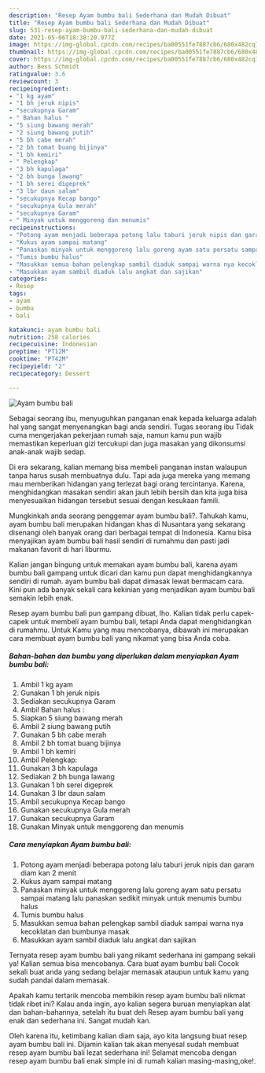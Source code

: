 ```yaml
---
description: "Resep Ayam bumbu bali Sederhana dan Mudah Dibuat"
title: "Resep Ayam bumbu bali Sederhana dan Mudah Dibuat"
slug: 531-resep-ayam-bumbu-bali-sederhana-dan-mudah-dibuat
date: 2021-05-06T18:38:20.977Z
image: https://img-global.cpcdn.com/recipes/ba00551fe7887cb6/680x482cq70/ayam-bumbu-bali-foto-resep-utama.jpg
thumbnail: https://img-global.cpcdn.com/recipes/ba00551fe7887cb6/680x482cq70/ayam-bumbu-bali-foto-resep-utama.jpg
cover: https://img-global.cpcdn.com/recipes/ba00551fe7887cb6/680x482cq70/ayam-bumbu-bali-foto-resep-utama.jpg
author: Bess Schmidt
ratingvalue: 3.6
reviewcount: 3
recipeingredient:
- "1 kg ayam"
- "1 bh jeruk nipis"
- "secukupnya Garam"
- " Bahan halus "
- "5 siung bawang merah"
- "2 siung bawang putih"
- "5 bh cabe merah"
- "2 bh tomat buang bijinya"
- "1 bh kemiri"
- " Pelengkap"
- "3 bh kapulaga"
- "2 bh bunga lawang"
- "1 bh serei digeprek"
- "3 lbr daun salam"
- "secukupnya Kecap bango"
- "secukupnya Gula merah"
- "secukupnya Garam"
- " Minyak untuk menggoreng dan menumis"
recipeinstructions:
- "Potong ayam menjadi beberapa potong lalu taburi jeruk nipis dan garam diam kan 2 menit"
- "Kukus ayam sampai matang"
- "Panaskan minyak untuk menggoreng lalu goreng ayam satu persatu sampai matang lalu panaskan sedikit minyak untuk menumis bumbu halus"
- "Tumis bumbu halus"
- "Masukkan semua bahan pelengkap sambil diaduk sampai warna nya kecoklatan dan bumbunya masak"
- "Masukkan ayam sambil diaduk lalu angkat dan sajikan"
categories:
- Resep
tags:
- ayam
- bumbu
- bali

katakunci: ayam bumbu bali 
nutrition: 258 calories
recipecuisine: Indonesian
preptime: "PT12M"
cooktime: "PT42M"
recipeyield: "2"
recipecategory: Dessert

---
```



![Ayam bumbu bali](https://img-global.cpcdn.com/recipes/ba00551fe7887cb6/680x482cq70/ayam-bumbu-bali-foto-resep-utama.jpg)

Sebagai seorang ibu, menyuguhkan panganan enak kepada keluarga adalah hal yang sangat menyenangkan bagi anda sendiri. Tugas seorang ibu Tidak cuma mengerjakan pekerjaan rumah saja, namun kamu pun wajib memastikan keperluan gizi tercukupi dan juga masakan yang dikonsumsi anak-anak wajib sedap.

Di era  sekarang, kalian memang bisa membeli panganan instan walaupun tanpa harus susah membuatnya dulu. Tapi ada juga mereka yang memang mau memberikan hidangan yang terlezat bagi orang tercintanya. Karena, menghidangkan masakan sendiri akan jauh lebih bersih dan kita juga bisa menyesuaikan hidangan tersebut sesuai dengan kesukaan famili. 



Mungkinkah anda seorang penggemar ayam bumbu bali?. Tahukah kamu, ayam bumbu bali merupakan hidangan khas di Nusantara yang sekarang disenangi oleh banyak orang dari berbagai tempat di Indonesia. Kamu bisa menyajikan ayam bumbu bali hasil sendiri di rumahmu dan pasti jadi makanan favorit di hari liburmu.

Kalian jangan bingung untuk memakan ayam bumbu bali, karena ayam bumbu bali gampang untuk dicari dan kamu pun dapat menghidangkannya sendiri di rumah. ayam bumbu bali dapat dimasak lewat bermacam cara. Kini pun ada banyak sekali cara kekinian yang menjadikan ayam bumbu bali semakin lebih enak.

Resep ayam bumbu bali pun gampang dibuat, lho. Kalian tidak perlu capek-capek untuk membeli ayam bumbu bali, tetapi Anda dapat menghidangkan di rumahmu. Untuk Kamu yang mau mencobanya, dibawah ini merupakan cara membuat ayam bumbu bali yang nikamat yang bisa Anda coba.

<!--inarticleads1-->

##### Bahan-bahan dan bumbu yang diperlukan dalam menyiapkan Ayam bumbu bali:

1. Ambil 1 kg ayam
1. Gunakan 1 bh jeruk nipis
1. Sediakan secukupnya Garam
1. Ambil  Bahan halus :
1. Siapkan 5 siung bawang merah
1. Ambil 2 siung bawang putih
1. Gunakan 5 bh cabe merah
1. Ambil 2 bh tomat buang bijinya
1. Ambil 1 bh kemiri
1. Ambil  Pelengkap:
1. Gunakan 3 bh kapulaga
1. Sediakan 2 bh bunga lawang
1. Gunakan 1 bh serei digeprek
1. Gunakan 3 lbr daun salam
1. Ambil secukupnya Kecap bango
1. Gunakan secukupnya Gula merah
1. Gunakan secukupnya Garam
1. Gunakan  Minyak untuk menggoreng dan menumis




<!--inarticleads2-->

##### Cara menyiapkan Ayam bumbu bali:

1. Potong ayam menjadi beberapa potong lalu taburi jeruk nipis dan garam diam kan 2 menit
1. Kukus ayam sampai matang
1. Panaskan minyak untuk menggoreng lalu goreng ayam satu persatu sampai matang lalu panaskan sedikit minyak untuk menumis bumbu halus
1. Tumis bumbu halus
1. Masukkan semua bahan pelengkap sambil diaduk sampai warna nya kecoklatan dan bumbunya masak
1. Masukkan ayam sambil diaduk lalu angkat dan sajikan




Ternyata resep ayam bumbu bali yang nikamt sederhana ini gampang sekali ya! Kalian semua bisa mencobanya. Cara buat ayam bumbu bali Cocok sekali buat anda yang sedang belajar memasak ataupun untuk kamu yang sudah pandai dalam memasak.

Apakah kamu tertarik mencoba membikin resep ayam bumbu bali nikmat tidak ribet ini? Kalau anda ingin, ayo kalian segera buruan menyiapkan alat dan bahan-bahannya, setelah itu buat deh Resep ayam bumbu bali yang enak dan sederhana ini. Sangat mudah kan. 

Oleh karena itu, ketimbang kalian diam saja, ayo kita langsung buat resep ayam bumbu bali ini. Dijamin kalian tak akan menyesal sudah membuat resep ayam bumbu bali lezat sederhana ini! Selamat mencoba dengan resep ayam bumbu bali enak simple ini di rumah kalian masing-masing,oke!.

